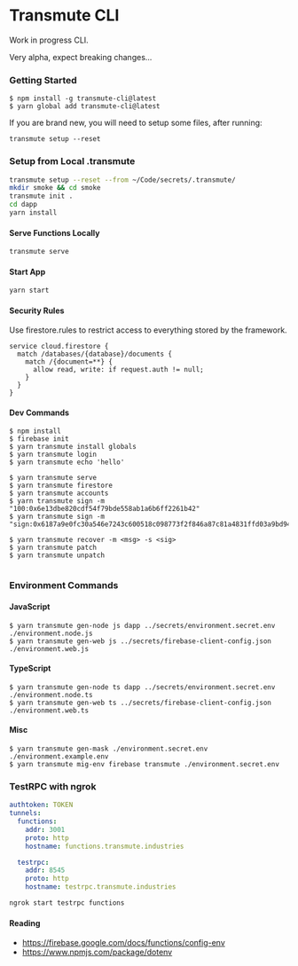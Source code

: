 # Transmute CLI 
 
Work in progress CLI. 

Very alpha, expect breaking changes...
 
### Getting Started 
 
``` 
$ npm install -g transmute-cli@latest  
$ yarn global add transmute-cli@latest
``` 

If you are brand new, you will need to setup some files, after running:

```
transmute setup --reset
```

### Setup from Local .transmute
```sh
transmute setup --reset --from ~/Code/secrets/.transmute/
mkdir smoke && cd smoke
transmute init .
cd dapp
yarn install
```

#### Serve Functions Locally
```sh
transmute serve
```

#### Start App 
```sh
yarn start
```

#### Security Rules

Use firestore.rules to restrict access to everything stored by the framework.

```
service cloud.firestore {
  match /databases/{database}/documents {
    match /{document=**} {
      allow read, write: if request.auth != null;
    }
  }
}
```

#### Dev Commands 
``` 
$ npm install 
$ firebase init 
$ yarn transmute install globals 
$ yarn transmute login
$ yarn transmute echo 'hello' 

$ yarn transmute serve 
$ yarn transmute firestore 
$ yarn transmute accounts 
$ yarn transmute sign -m "100:0x6e13dbe820cdf54f79bde558ab1a6b6ff2261b42" 
$ yarn transmute sign -m "sign:0x6187a9e0fc30a546e7243c600518c098773f2f846a87c81a4831ffd03a9bd941"

$ yarn transmute recover -m <msg> -s <sig> 
$ yarn transmute patch
$ yarn transmute unpatch
 
``` 

### Environment Commands

#### JavaScript 
```
$ yarn transmute gen-node js dapp ../secrets/environment.secret.env ./environment.node.js
$ yarn transmute gen-web js ../secrets/firebase-client-config.json ./environment.web.js
```

#### TypeScript 
```
$ yarn transmute gen-node ts dapp ../secrets/environment.secret.env ./environment.node.ts
$ yarn transmute gen-web ts ../secrets/firebase-client-config.json ./environment.web.ts
```

#### Misc
```
$ yarn transmute gen-mask ./environment.secret.env ./environment.example.env 
$ yarn transmute mig-env firebase transmute ./environment.secret.env 
```


### TestRPC with ngrok

```yml
authtoken: TOKEN
tunnels:
  functions:
    addr: 3001
    proto: http
    hostname: functions.transmute.industries

  testrpc:
    addr: 8545
    proto: http
    hostname: testrpc.transmute.industries
```

```sh
ngrok start testrpc functions
```


 
#### Reading 
 
- https://firebase.google.com/docs/functions/config-env 
- https://www.npmjs.com/package/dotenv

